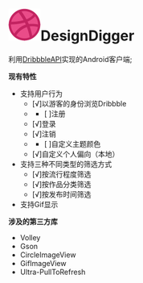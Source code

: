 # <img src="./app/src/main/res/mipmap-mdpi/dribbble_ball.png" width = "64" height = "64" alt="图片名称"/>DesignDigger
利用[DribbbleAPI](http://developer.dribbble.com/)实现的Android客户端;

**现有特性**
* 支持用户行为
    * [√]以游客的身份浏览Dribbble
    * - [ ]注册
    * [√]登录
    * [√]注销
    * - [ ]自定义主题颜色
    * [√]自定义个人偏向（本地）
* 支持三种不同类型的筛选方式
     * [√]按流行程度筛选
     * [√]按作品分类筛选
     * [√]按发布时间筛选
* 支持Gif显示

**涉及的第三方库**
* Volley
* Gson
* CircleImageView
* GifImageView
* Ultra-PullToRefresh
